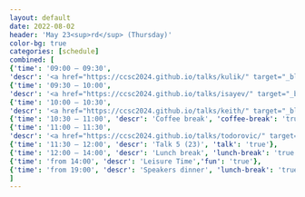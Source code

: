 ```yaml
---
layout: default
date: 2022-08-02
header: 'May 23<sup>rd</sup> (Thursday)'
color-bg: true
categories: [schedule]
combined: [
{'time': '09:00 – 09:30', 
'descr': '<a href="https://ccsc2024.github.io/talks/kulik/" target="_blank" style="color:#FFFFFF;"> D3.01 – Heather Kulik </a>','talk': 'true', 'session': 'Session 8 (Title: tba, Chair: tba)'},
{'time': '09:30 – 10:00', 
'descr': '<a href="https://ccsc2024.github.io/talks/isayev/" target="_blank" style="color:#FFFFFF;"> D3.02 – Olexander Isayev </a>', 'talk': 'true'},
{'time': '10:00 – 10:30', 
'descr': '<a href="https://ccsc2024.github.io/talks/keith/" target="_blank" style="color:#FFFFFF;"> D3.03 – John Keith </a>', 'talk': 'true'},
{'time': '10:30 – 11:00', 'descr': 'Coffee break', 'coffee-break': 'true'},
{'time': '11:00 – 11:30', 
'descr': '<a href="https://ccsc2024.github.io/talks/todorovic/" target="_blank" style="color:#FFFFFF;"> D3.04 – Milica Todorović </a>', 'talk': 'true'},
{'time': '11:30 – 12:00', 'descr': 'Talk 5 (23)', 'talk': 'true'},
{'time': '12:00 – 14:00', 'descr': 'Lunch break', 'lunch-break': 'true'},
{'time': 'from 14:00', 'descr': 'Leisure Time','fun': 'true'},
{'time': 'from 19:00', 'descr': 'Speakers dinner', 'lunch-break': 'true'},
]
---
```

